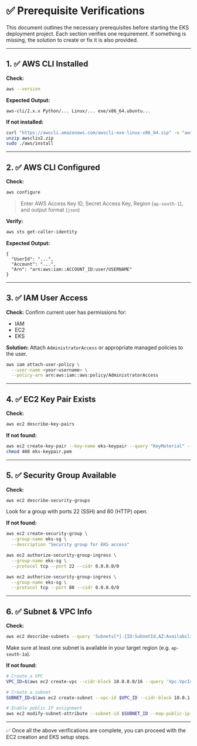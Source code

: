 # ✅ Prerequisite Verifications

This document outlines the necessary prerequisites before starting the EKS deployment project. Each section verifies one requirement. If something is missing, the solution to create or fix it is also provided.

---

## 1. ✅ AWS CLI Installed

**Check:**

```bash
aws --version
```

**Expected Output:**

```
aws-cli/2.x.x Python/... Linux/... exe/x86_64.ubuntu...
```

**If not installed:**

```bash
curl "https://awscli.amazonaws.com/awscli-exe-linux-x86_64.zip" -o "awscliv2.zip"
unzip awscliv2.zip
sudo ./aws/install
```

---

## 2. ✅ AWS CLI Configured

**Check:**

```bash
aws configure
```

> Enter AWS Access Key ID, Secret Access Key, Region (`ap-south-1`), and output format (`json`)

**Verify:**

```bash
aws sts get-caller-identity
```

**Expected Output:**

```
{
  "UserId": "...",
  "Account": "...",
  "Arn": "arn:aws:iam::ACCOUNT_ID:user/USERNAME"
}
```

---

## 3. ✅ IAM User Access

**Check:** Confirm current user has permissions for:

* IAM
* EC2
* EKS

**Solution:** Attach `AdministratorAccess` or appropriate managed policies to the user.

```bash
aws iam attach-user-policy \
  --user-name <your-username> \
  --policy-arn arn:aws:iam::aws:policy/AdministratorAccess
```

---

## 4. ✅ EC2 Key Pair Exists

**Check:**

```bash
aws ec2 describe-key-pairs
```

**If not found:**

```bash
aws ec2 create-key-pair --key-name eks-keypair --query "KeyMaterial" --output text > eks-keypair.pem
chmod 400 eks-keypair.pem
```

---

## 5. ✅ Security Group Available

**Check:**

```bash
aws ec2 describe-security-groups
```

Look for a group with ports 22 (SSH) and 80 (HTTP) open.

**If not found:**

```bash
aws ec2 create-security-group \
  --group-name eks-sg \
  --description "Security group for EKS access"

aws ec2 authorize-security-group-ingress \
  --group-name eks-sg \
  --protocol tcp --port 22 --cidr 0.0.0.0/0

aws ec2 authorize-security-group-ingress \
  --group-name eks-sg \
  --protocol tcp --port 80 --cidr 0.0.0.0/0
```

---

## 6. ✅ Subnet & VPC Info

**Check:**

```bash
aws ec2 describe-subnets --query 'Subnets[*].{ID:SubnetId,AZ:AvailabilityZone}'
```

Make sure at least one subnet is available in your target region (e.g. `ap-south-1a`).

**If not found:**

```bash
# Create a VPC
VPC_ID=$(aws ec2 create-vpc --cidr-block 10.0.0.0/16 --query 'Vpc.VpcId' --output text)

# Create a subnet
SUBNET_ID=$(aws ec2 create-subnet --vpc-id $VPC_ID --cidr-block 10.0.1.0/24 --availability-zone ap-south-1a --query 'Subnet.SubnetId' --output text)

# Enable public IP assignment
aws ec2 modify-subnet-attribute --subnet-id $SUBNET_ID --map-public-ip-on-launch
```

---

✅ Once all the above verifications are complete, you can proceed with the EC2 creation and EKS setup steps.
